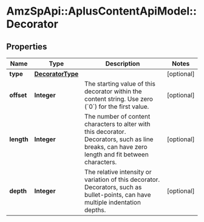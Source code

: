 # AmzSpApi::AplusContentApiModel::Decorator

## Properties
Name | Type | Description | Notes
------------ | ------------- | ------------- | -------------
**type** | [**DecoratorType**](DecoratorType.md) |  | [optional] 
**offset** | **Integer** | The starting value of this decorator within the content string. Use zero (&#x60;0&#x60;) for the first value. | [optional] 
**length** | **Integer** | The number of content characters to alter with this decorator. Decorators, such as line breaks, can have zero length and fit between characters. | [optional] 
**depth** | **Integer** | The relative intensity or variation of this decorator. Decorators, such as bullet-points, can have multiple indentation depths. | [optional] 

